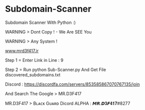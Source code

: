 # Subdomain-Scanner
Subdomain Scanner With Python :)

WARNING > Dont Copy ! - We Are SEE You

WARNING > Any System !

www.mrd3f417.ir

Step 1 = Enter Link in Line : 9

Step 2 = Run python Sub-Scanner.py And Get File discovered_subdomains.txt

Discord : https://discordfa.com/servers/853585867070767135/join

And Search The Google > MR.D3F417

MR.D3F417 > Bʟᴀᴄᴋ Gᴜᴀʀᴅ Dicord ALPHA : 𝙈𝙍.𝘿𝟑𝙁𝟒𝟏𝟕#8277
